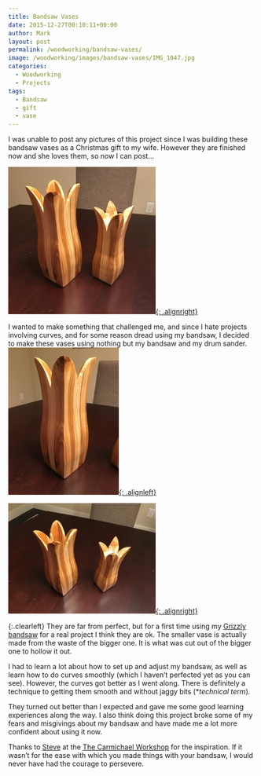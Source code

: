 ```yaml
---
title: Bandsaw Vases
date: 2015-12-27T00:10:11+00:00
author: Mark
layout: post
permalink: /woodworking/bandsaw-vases/
image: /woodworking/images/bandsaw-vases/IMG_1047.jpg
categories:
  - Woodworking
  - Projects
tags:
  - Bandsaw
  - gift
  - vase
---
```


I was unable to post any pictures of this project since I was building these bandsaw vases as a Christmas gift to my wife. However they are finished now and she loves them, so now I can post&#8230;

<!--more-->

[![-](/woodworking/images/bandsaw-vases/IMG_1049-300x300.jpg){: .alignright}](/woodworking/images/bandsaw-vases/IMG_1049.jpg)

I wanted to make something that challenged me, and since I hate projects involving curves, and for some reason dread using my bandsaw, I decided to make these vases using nothing but my bandsaw and my drum sander.  
[![-](/woodworking/images/bandsaw-vases/IMG_1048-225x300.jpg){: .alignleft}](/woodworking/images/bandsaw-vases/IMG_1048.jpg)

[![-](/woodworking/images/bandsaw-vases/IMG_1047-300x225.jpg){: .alignright}](/woodworking/images/bandsaw-vases/IMG_1047.jpg)

{:.clearleft}
They are far from perfect, but for a first time using my [Grizzly bandsaw](/tools/grizzly-g0555-ultimate-bandsaw/) for a real project I think they are ok. The smaller vase is actually made from the waste of the bigger one. It is what was cut out of the bigger one to hollow it out.

I had to learn a lot about how to set up and adjust my bandsaw, as well as learn how to do curves smoothly (which I haven&#8217;t perfected yet as you can see). However, the curves got better as I went along. There is definitely a technique to getting them smooth and without jaggy bits (\*_technical term_).

They turned out better than I expected and gave me some good learning experiences along the way. I also think doing this project broke some of my fears and misgivings about my bandsaw and have made me a lot more confident about using it now.

Thanks to [Steve](https://www.facebook.com/TheCarmichaelWorkshop/) at the [The Carmichael Workshop](https://www.thecarmichaelworkshop.com) for the inspiration. If it wasn&#8217;t for the ease with which you made things with your bandsaw, I would never have had the courage to persevere.
